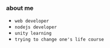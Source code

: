 ### about me

* `web developer`
* `nodejs developer`
* `unity learning`
* `trying to change one's life course`
